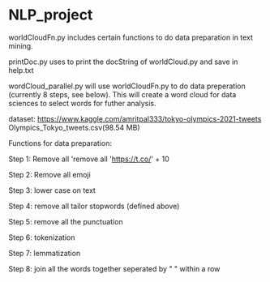 # NLP_project

worldCloudFn.py includes certain functions to do data preparation in text mining.

printDoc.py     uses to print the docString of worldCloud.py and save in help.txt

wordCloud_parallel.py will use worldCloudFn.py to do data preperation (currently 8 steps, see below).
                      This will create a word cloud for data sciences to select words for futher analysis. 


dataset:
https://www.kaggle.com/amritpal333/tokyo-olympics-2021-tweets
Olympics_Tokyo_tweets.csv(98.54 MB)

Functions for data preparation:

Step 1: Remove all 'remove all 'https://t.co/' + 10 

Step 2: Remove all emoji

Step 3: lower case on text

Step 4: remove all tailor stopwords (defined above)

Step 5: remove all the punctuation

Step 6: tokenization

Step 7: lemmatization      

Step 8: join all the words together seperated by " " within a row
